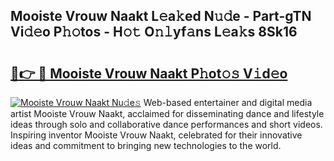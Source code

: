 ## Mooiste Vrouw Naakt L𝚎a𝚔ed N𝚞𝚍e - Part-gTN Vi𝚍𝚎o P𝚑𝚘tos - H𝚘𝚝 O𝚗𝚕yf𝚊ns L𝚎a𝚔s 8Sk16

# <h2><a href="http://kf23y0i.oniu.top/?m=Mooiste+Vrouw+Naakt">🔗👉 🔴 Mooiste Vrouw Naakt P𝚑ot𝚘𝚜 V𝚒d𝚎o</a></h2>

[![Mooiste Vrouw Naakt Nu𝚍e𝚜](https://i.imgur.com/0qMVB7G.gif)](http://kf23y0i.oniu.top/?m=Mooiste+Vrouw+Naakt)
Web-based entertainer and digital media artist Mooiste Vrouw Naakt, acclaimed for disseminating dance and lifestyle ideas through solo and collaborative dance performances and short videos. Inspiring inventor Mooiste Vrouw Naakt, celebrated for their innovative ideas and commitment to bringing new technologies to the world.  
